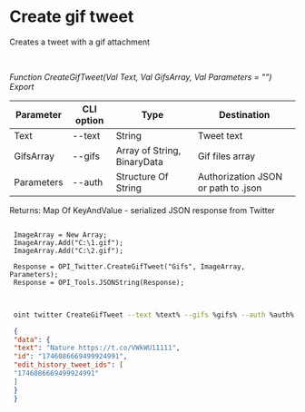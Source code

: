 ﻿---
sidebar_position: 3
---

# Create gif tweet
 Creates a tweet with a gif attachment




<br/>


*Function CreateGifTweet(Val Text, Val GifsArray, Val Parameters = "") Export*

 | Parameter | CLI option | Type | Destination |
 |-|-|-|-|
 | Text | --text | String | Tweet text |
 | GifsArray | --gifs | Array of String, BinaryData | Gif files array |
 | Parameters | --auth | Structure Of String | Authorization JSON or path to .json |

 
 Returns: Map Of KeyAndValue - serialized JSON response from Twitter


```bsl title="Code example"
 
 ImageArray = New Array;
 ImageArray.Add("C:\1.gif");
 ImageArray.Add("C:\2.gif");
 
 Response = OPI_Twitter.CreateGifTweet("Gifs", ImageArray, Parameters);
 Response = OPI_Tools.JSONString(Response);
 
```
	


```sh title="CLI command example"
 
 oint twitter CreateGifTweet --text %text% --gifs %gifs% --auth %auth%

```

```json title="Result"
 {
 "data": {
 "text": "Nature https://t.co/VWkWU11111",
 "id": "1746086669499924991",
 "edit_history_tweet_ids": [
 "1746086669499924991"
 ]
 }
 }
```

